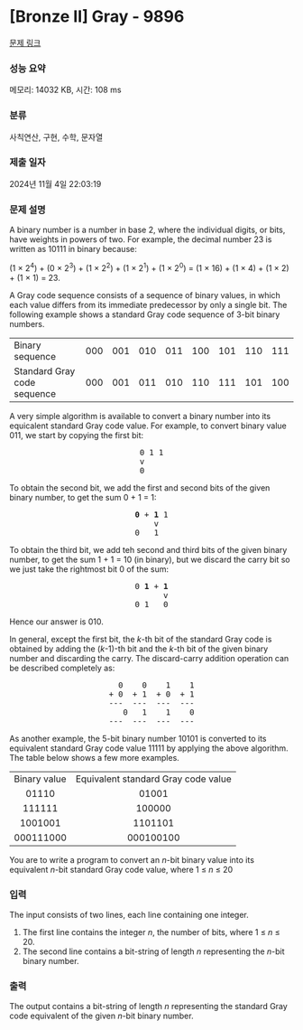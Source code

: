 # [Bronze II] Gray - 9896 

[문제 링크](https://www.acmicpc.net/problem/9896) 

### 성능 요약

메모리: 14032 KB, 시간: 108 ms

### 분류

사칙연산, 구현, 수학, 문자열

### 제출 일자

2024년 11월 4일 22:03:19

### 문제 설명

<p>A binary number is a number in base 2, where the individual digits, or bits, have weights in powers of two. For example, the decimal number 23 is written as 10111 in binary because:</p>

<p>(1 × 2<sup>4</sup>) + (0 × 2<sup>3</sup>) + (1 × 2<sup>2</sup>) + (1 × 2<sup>1</sup>) + (1 × 2<sup>0</sup>) = (1 × 16) + (1 × 4) + (1 × 2) + (1 × 1) = 23.</p>

<p>A Gray code sequence consists of a sequence of binary values, in which each value differs from its immediate predecessor by only a single bit. The following example shows a standard Gray code sequence of 3-bit binary numbers.</p>

<table class="table table-bordered table-center-70">
	<tbody>
		<tr>
			<td>Binary sequence</td>
			<td>000</td>
			<td>001</td>
			<td>010</td>
			<td>011</td>
			<td>100</td>
			<td>101</td>
			<td>110</td>
			<td>111</td>
		</tr>
		<tr>
			<td>Standard Gray code sequence</td>
			<td>000</td>
			<td>001</td>
			<td>011</td>
			<td>010</td>
			<td>110</td>
			<td>111</td>
			<td>101</td>
			<td>100</td>
		</tr>
	</tbody>
</table>

<p>A very simple algorithm is available to convert a binary number into its equicalent standard Gray code value. For example, to convert binary value 011, we start by copying the first bit:</p>

<pre style="text-align: center;">0 1 1
v    
0    
</pre>

<p>To obtain the second bit, we add the first and second bits of the given binary number, to get the sum 0 + 1 = 1:</p>

<pre style="text-align: center;"><strong>0</strong> + <strong>1</strong> 1
    v  
0   1  
</pre>

<p>To obtain the third bit, we add teh second and third bits of the given binary number, to get the sum 1 + 1 = 10 (in binary), but we discard the carry bit so we just take the rightmost bit 0 of the sum:</p>

<pre style="text-align: center;">0 <strong>1</strong> + <strong>1</strong>
      v
0 1   0
</pre>

<p>Hence our answer is 010.</p>

<p>In general, except the first bit, the <i>k</i>-th bit of the standard Gray code is obtained by adding the (<i>k</i>-1)-th bit and the <i>k</i>-th bit of the given binary number and discarding the carry. The discard-carry addition operation can be described completely as:</p>

<pre style="text-align: center;">  0    0    1    1
+ 0  + 1  + 0  + 1
---  ---  ---  ---
   0   1    1    0
---  ---  ---  ---
</pre>

<p>As another example, the 5-bit binary number 10101 is converted to its equivalent standard Gray code value 11111 by applying the above algorithm. The table below shows a few more examples.</p>

<table class="table table-bordered table-center-50">
	<tbody>
		<tr>
			<td>Binary value</td>
			<td>Equivalent standard Gray code value</td>
		</tr>
		<tr>
			<td align="center">01110</td>
			<td align="center">01001</td>
		</tr>
		<tr>
			<td align="center">111111</td>
			<td align="center">100000</td>
		</tr>
		<tr>
			<td align="center">1001001</td>
			<td align="center">1101101</td>
		</tr>
		<tr>
			<td align="center">000111000</td>
			<td align="center">000100100</td>
		</tr>
	</tbody>
</table>

<p>You are to write a program to convert an <i>n</i>-bit binary value into its equivalent <i>n</i>-bit standard Gray code value, where 1 ≤ <i>n</i> ≤ 20</p>

### 입력 

 <p> </p>

<p>The input consists of two lines, each line containing one integer.</p>

<ol>
	<li>The first line contains the integer <i>n</i>, the number of bits, where 1 ≤ <i>n</i> ≤ 20.</li>
	<li>The second line contains a bit-string of length <i>n</i> representing the <i>n</i>-bit binary number.</li>
</ol>

### 출력 

 <p>The output contains a bit-string of length <i>n</i> representing the standard Gray code equivalent of the given <i>n</i>-bit binary number.</p>

